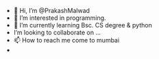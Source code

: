 - 👋 Hi, I’m @PrakashMalwad
- 👀 I’m interested in programming.
- 🌱 I’m currently learning Bsc. CS degree & python
-  I’m looking to collaborate on ...
- 📫 How to reach me come to mumbai
-
<!---
PrakashMalwad/PrakashMalwad is a ✨ special ✨ repository because its `README.md` (this file) appears on your GitHub profile.
You can click the Preview link to take a look at your changes.
--->
